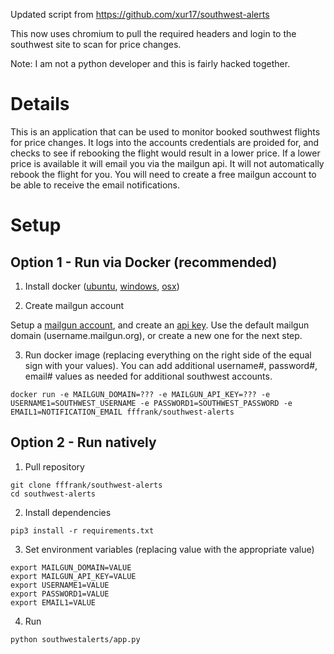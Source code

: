 Updated script from https://github.com/xur17/southwest-alerts

This now uses chromium to pull the required headers and login to the southwest site to scan for price changes.

Note: I am not a python developer and this is fairly hacked together.

# Details

This is an application that can be used to monitor booked southwest flights for
price changes. It logs into the accounts credentials are proided for, and
checks to see if rebooking the flight would result in a lower price. If a lower
price is available it will email you via the mailgun api. It will not
automatically rebook the flight for you. You will need to create a free mailgun
account to be able to receive the email notifications.

# Setup

## Option 1 - Run via Docker (recommended)

1. Install docker
   ([ubuntu](https://docs.docker.com/engine/installation/linux/ubuntu/#install-using-the-repository),
[windows](https://docs.docker.com/docker-for-windows/install/),
[osx](https://docs.docker.com/docker-for-mac/install/))

2. Create mailgun account

Setup a [mailgun account](https://www.mailgun.com/), and create an [api
key](https://app.mailgun.com/app/account/security). Use the default mailgun
domain (username.mailgun.org), or create a new one for the next step.

3. Run docker image (replacing everything on the right side of the equal sign with your values). You can add additional username#, password#, email# values as needed for additional southwest accounts.

```
docker run -e MAILGUN_DOMAIN=??? -e MAILGUN_API_KEY=??? -e USERNAME1=SOUTHWEST_USERNAME -e PASSWORD1=SOUTHWEST_PASSWORD -e EMAIL1=NOTIFICATION_EMAIL fffrank/southwest-alerts
```

## Option 2 - Run natively

1. Pull repository

```
git clone fffrank/southwest-alerts
cd southwest-alerts
```

2. Install dependencies

```
pip3 install -r requirements.txt
```

3. Set environment variables (replacing value with the appropriate value)

```
export MAILGUN_DOMAIN=VALUE
export MAILGUN_API_KEY=VALUE
export USERNAME1=VALUE
export PASSWORD1=VALUE
export EMAIL1=VALUE
```

4. Run

```
python southwestalerts/app.py
```
